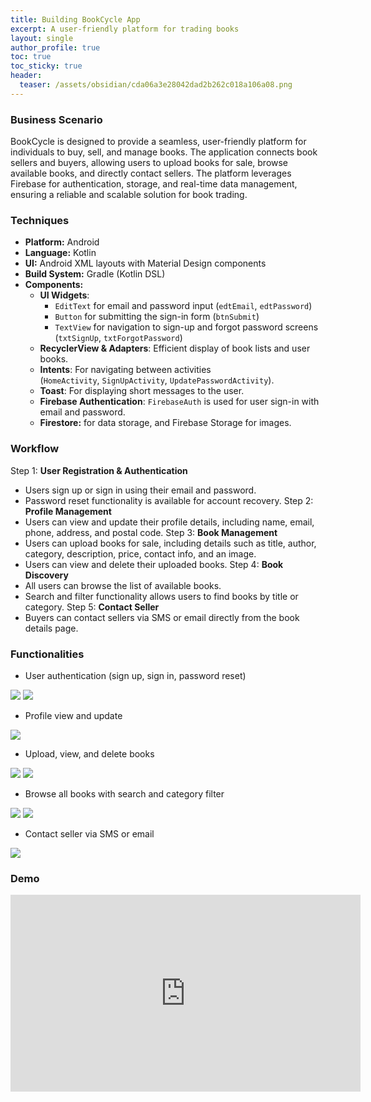 ```yaml
---
title: Building BookCycle App
excerpt: A user-friendly platform for trading books
layout: single
author_profile: true
toc: true
toc_sticky: true
header:
  teaser: /assets/obsidian/cda06a3e28042dad2b262c018a106a08.png
---
```

### Business Scenario

BookCycle is designed to provide a seamless, user-friendly platform for individuals to buy, sell, and manage books. The application connects book sellers and buyers, allowing users to upload books for sale, browse available books, and directly contact sellers. The platform leverages Firebase for authentication, storage, and real-time data management, ensuring a reliable and scalable solution for book trading.

### Techniques

- **Platform:** Android
- **Language:** Kotlin
- **UI:** Android XML layouts with Material Design components
- **Build System:** Gradle (Kotlin DSL)
- **Components:**
	- **UI Widgets**:
	    - `EditText` for email and password input (`edtEmail`, `edtPassword`)
	    - `Button` for submitting the sign-in form (`btnSubmit`)
	    - `TextView` for navigation to sign-up and forgot password screens (`txtSignUp`, `txtForgotPassword`)
	- **RecyclerView & Adapters**: Efficient display of book lists and user books.
	- **Intents**: For navigating between activities (`HomeActivity`, `SignUpActivity`, `UpdatePasswordActivity`).
	- **Toast**: For displaying short messages to the user.
	- **Firebase Authentication**: `FirebaseAuth` is used for user sign-in with email and password.
	- **Firestore:** for data storage, and Firebase Storage for images.


### Workflow

Step 1: **User Registration & Authentication**
- Users sign up or sign in using their email and password.
- Password reset functionality is available for account recovery.
Step 2: **Profile Management**
- Users can view and update their profile details, including name, email, phone, address, and postal code.
Step 3: **Book Management**
- Users can upload books for sale, including details such as title, author, category, description, price, contact info, and an image.
- Users can view and delete their uploaded books.
Step 4: **Book Discovery**
- All users can browse the list of available books.
- Search and filter functionality allows users to find books by title or category.
Step 5: **Contact Seller**
- Buyers can contact sellers via SMS or email directly from the book details page.

### Functionalities

- User authentication (sign up, sign in, password reset)

<img src="/assets/obsidian/0fb06eddd4c3de03387aace91ad49ac9.png" />

<img src="/assets/obsidian/e51c569f5cc80e8228079f449e1a9283.png" />

- Profile view and update

<img src="/assets/obsidian/32525317a9abebc5e5f91403c0b84ef8.png" />

- Upload, view, and delete books

<img src="/assets/obsidian/bdba784dbf9343145b6df86f90091fda.png" />

<img src="/assets/obsidian/57be6f0b730df5fecf37f819683f9669.png" />

- Browse all books with search and category filter

<img src="/assets/obsidian/cda06a3e28042dad2b262c018a106a08.png" />

<img src="/assets/obsidian/0ef0075036dc3fc4e9ab4745969bf13d.png" />

- Contact seller via SMS or email

<img src="/assets/obsidian/c5ba3639a873123bdc590b9492d2947e.png" />


### Demo

<iframe width="560" height="315" src="https://www.youtube.com/embed/7-ZVZk0H8uo?si=nwBECvhmEYDxpAn9" title="YouTube video player" frameborder="0" allow="accelerometer; autoplay; clipboard-write; encrypted-media; gyroscope; picture-in-picture; web-share" referrerpolicy="strict-origin-when-cross-origin" allowfullscreen></iframe>

